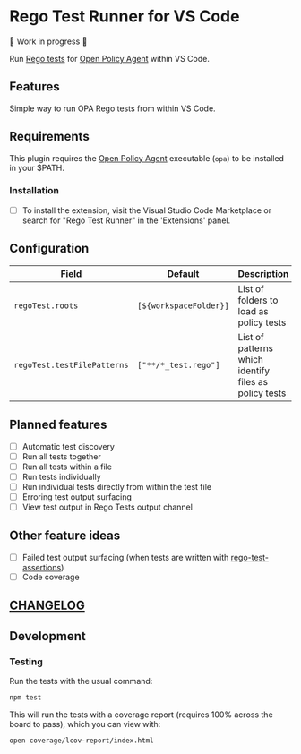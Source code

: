 # Rego Test Runner for VS Code

🚧 Work in progress 🚧

Run [Rego tests](https://www.openpolicyagent.org/docs/latest/policy-testing/) for [Open Policy Agent](https://www.openpolicyagent.org) within VS Code.

## Features

Simple way to run OPA Rego tests from within VS Code.

## Requirements

This plugin requires the [Open Policy Agent](https://github.com/open-policy-agent/opa) executable (`opa`) to be installed in your $PATH.

### Installation

* [ ] To install the extension, visit the Visual Studio Code Marketplace or search for "Rego Test Runner" in the 'Extensions' panel.

## Configuration

| Field | Default | Description |
| ----- | ------- | ----------- |
| `regoTest.roots` | `[${workspaceFolder}]` | List of folders to load as policy tests |
| `regoTest.testFilePatterns` | `["**/*_test.rego"]` | List of patterns which identify files as policy tests |

## Planned features

* [ ] Automatic test discovery
* [ ] Run all tests together
* [ ] Run all tests within a file
* [ ] Run tests individually
* [ ] Run individual tests directly from within the test file
* [ ] Erroring test output surfacing
* [ ] View test output in Rego Tests output channel

## Other feature ideas
* [ ] Failed test output surfacing (when tests are written with [rego-test-assertions](https://github.com/anderseknert/rego-test-assertions))
* [ ] Code coverage

## [CHANGELOG](./CHANGELOG.md)

## Development

### Testing

Run the tests with the usual command:

```sh
npm test
```

This will run the tests with a coverage report (requires 100% across the board to pass), which you can view with:

```sh
open coverage/lcov-report/index.html
```